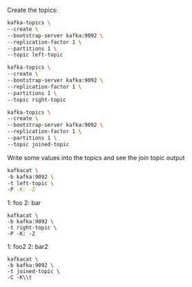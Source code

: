Create the topics:

```bash
kafka-topics \
--create \
--bootstrap-server kafka:9092 \
--replication-factor 1 \
--partitions 1 \
--topic left-topic
```

```bash
kafka-topics \
--create \
--bootstrap-server kafka:9092 \
--replication-factor 1 \
--partitions 1 \
--topic right-topic
```

```bash
kafka-topics \
--create \
--bootstrap-server kafka:9092 \
--replication-factor 1 \
--partitions 1 \
--topic joined-topic
```

Write some values into the topics and see the join topic output

```bash
kafkacat \
-b kafka:9092 \
-t left-topic \
-P -K: -Z
```

1: foo
2: bar

```
kafkacat \
-b kafka:9092 \
-t right-topic \
-P -K: -Z
```

1: foo2
2: bar2

```
kafkacat \
-b kafka:9092 \
-t joined-topic \
-C -K\\t
```

